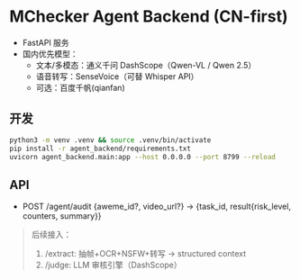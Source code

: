 # MChecker Agent Backend (CN-first)

- FastAPI 服务
- 国内优先模型：
  - 文本/多模态：通义千问 DashScope（Qwen-VL / Qwen 2.5）
  - 语音转写：SenseVoice（可替 Whisper API）
  - 可选：百度千帆(qianfan)

## 开发
```bash
python3 -m venv .venv && source .venv/bin/activate
pip install -r agent_backend/requirements.txt
uvicorn agent_backend.main:app --host 0.0.0.0 --port 8799 --reload
```

## API
- POST /agent/audit {aweme_id?, video_url?} → {task_id, result{risk_level, counters, summary}}

> 后续接入：
> 1) /extract: 抽帧+OCR+NSFW+转写 → structured context
> 2) /judge: LLM 审核引擎（DashScope）
 
